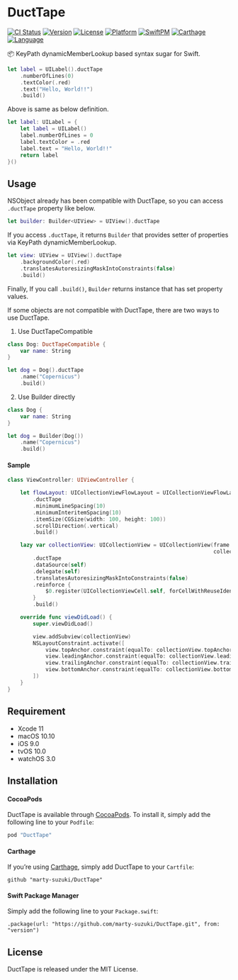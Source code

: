 # DuctTape

[![CI Status](https://img.shields.io/travis/marty-suzuki/DuctTape.svg?style=flat)](https://travis-ci.org/marty-suzuki/DuctTape)
[![Version](https://img.shields.io/cocoapods/v/DuctTape.svg?style=flat)](https://cocoapods.org/pods/DuctTape)
[![License](https://img.shields.io/cocoapods/l/DuctTape.svg?style=flat)](https://cocoapods.org/pods/DuctTape)
[![Platform](https://img.shields.io/cocoapods/p/DuctTape.svg?style=flat)](https://cocoapods.org/pods/DuctTape)
[![SwiftPM](https://img.shields.io/badge/SwiftPM-compatible-green.svg)](https://swift.org/package-manager)
[![Carthage](https://img.shields.io/badge/Carthage-compatible-yellow.svg)](https://github.com/Carthage/Carthage)
[![Language](https://img.shields.io/badge/Language-Swift5.1-orange.svg)](https://developer.apple.com/swift)

📦 KeyPath dynamicMemberLookup based syntax sugar for Swift.

```swift
let label = UILabel().ductTape
    .numberOfLines(0)
    .textColor(.red)
    .text("Hello, World!!")
    .build()
```

Above is same as below definition.

```swift
let label: UILabel = {
    let label = UILabel()
    label.numberOfLines = 0
    label.textColor = .red
    label.text = "Hello, World!!"
    return label
}()
```

## Usage

NSObject already has been compatible with DuctTape, so you can access `.ductTape` property like below.

```swift
let builder: Builder<UIView> = UIView().ductTape
```

If you access `.ductTape`, it returns `Builder` that provides setter of properties via KeyPath dynamicMemberLookup.

```swift
let view: UIView = UIView().ductTape
    .backgroundColor(.red)
    .translatesAutoresizingMaskIntoConstraints(false)
    .build()
```

Finally, If you call `.build()`, `Builder` returns instance that has set property values.

If some objects are not compatible with DuctTape, there are two ways to use DuctTape.

1. Use DuctTapeCompatible

```swift
class Dog: DuctTapeCompatible {
    var name: String
}

let dog = Dog().ductTape
    .name("Copernicus")
    .build()
```

2. Use Builder directly

```swift
class Dog {
    var name: String
}

let dog = Builder(Dog())
    .name("Copernicus")
    .build()
```

#### Sample

```swift
class ViewController: UIViewController {

    let flowLayout: UICollectionViewFlowLayout = UICollectionViewFlowLayout()
        .ductTape
        .minimumLineSpacing(10)
        .minimumInteritemSpacing(10)
        .itemSize(CGSize(width: 100, height: 100))
        .scrollDirection(.vertical)
        .build()

    lazy var collectionView: UICollectionView = UICollectionView(frame: .zero,
                                                                 collectionViewLayout: flowLayout)
        .ductTape
        .dataSource(self)
        .delegate(self)
        .translatesAutoresizingMaskIntoConstraints(false)
        .reinforce {
            $0.register(UICollectionViewCell.self, forCellWithReuseIdentifier: "Cell")
        }
        .build()

    override func viewDidLoad() {
        super.viewDidLoad()

        view.addSubview(collectionView)
        NSLayoutConstraint.activate([
            view.topAnchor.constraint(equalTo: collectionView.topAnchor),
            view.leadingAnchor.constraint(equalTo: collectionView.leadingAnchor),
            view.trailingAnchor.constraint(equalTo: collectionView.trailingAnchor),
            view.bottomAnchor.constraint(equalTo: collectionView.bottomAnchor)
        ])
    }
}
```

## Requirement

- Xcode 11
- macOS 10.10
- iOS 9.0
- tvOS 10.0
- watchOS 3.0

## Installation

#### CocoaPods

DuctTape is available through [CocoaPods](http://cocoapods.org). To install
it, simply add the following line to your `Podfile`:

```ruby
pod "DuctTape"
```

#### Carthage

If you’re using [Carthage](https://github.com/Carthage/Carthage), simply add
DuctTape to your `Cartfile`:

```
github "marty-suzuki/DuctTape"
```

#### Swift Package Manager

Simply add the following line to your `Package.swift`:

```
.package(url: "https://github.com/marty-suzuki/DuctTape.git", from: "version")
```

## License

DuctTape is released under the MIT License.
